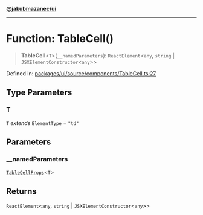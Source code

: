 [**@jakubmazanec/ui**](../README.md)

---

# Function: TableCell()

> **TableCell**\<`T`\>(`__namedParameters`): `ReactElement`\<`any`, `string` \|
> `JSXElementConstructor`\<`any`\>\>

Defined in:
[packages/ui/source/components/TableCell.ts:27](https://github.com/jakubmazanec/tools/blob/d956cf350ae3e6bad1df754a19dfbabb088c1451/packages/ui/source/components/TableCell.ts#L27)

## Type Parameters

### T

`T` _extends_ `ElementType` = `"td"`

## Parameters

### \_\_namedParameters

[`TableCellProps`](../type-aliases/TableCellProps.md)\<`T`\>

## Returns

`ReactElement`\<`any`, `string` \| `JSXElementConstructor`\<`any`\>\>
